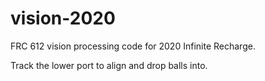 # vision-2020
FRC 612 vision processing code for 2020 Infinite Recharge.

Track the lower port to align and drop balls into.
